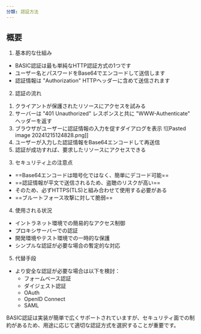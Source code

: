 ```yaml
---
分類: 認証方法
---
```

## 概要

1. 基本的な仕組み
- BASIC認証は最も単純なHTTP認証方式の1つです
- ユーザー名とパスワードをBase64でエンコードして送信します
- 認証情報は "Authorization" HTTPヘッダーに含めて送信されます

2. 認証の流れ
1) クライアントが保護されたリソースにアクセスを試みる
2) サーバーは "401 Unauthorized" レスポンスと共に "WWW-Authenticate" ヘッダーを返す
3) ブラウザがユーザーに認証情報の入力を促すダイアログを表示
   ![[Pasted image 20241215124828.png]]
4) ユーザーが入力した認証情報をBase64エンコードして再送信
5) 認証が成功すれば、要求したリソースにアクセスできる

3. セキュリティ上の注意点
- ==Base64エンコードは暗号化ではなく、簡単にデコード可能==
- ==認証情報が平文で送信されるため、盗聴のリスクが高い==
- そのため、必ずHTTPS(TLS)と組み合わせて使用する必要がある
- ==ブルートフォース攻撃に対して脆弱==

4. 使用される状況
- イントラネット環境での簡易的なアクセス制御
- プロキシサーバーでの認証
- 開発環境やテスト環境での一時的な保護
- シンプルな認証が必要な場合の暫定的な対応

5. 代替手段
- より安全な認証が必要な場合は以下を検討：
  - フォームベース認証
  - ダイジェスト認証
  - OAuth
  - OpenID Connect
  - SAML

BASIC認証は実装が簡単で広くサポートされていますが、セキュリティ面での制約があるため、用途に応じて適切な認証方式を選択することが重要です。